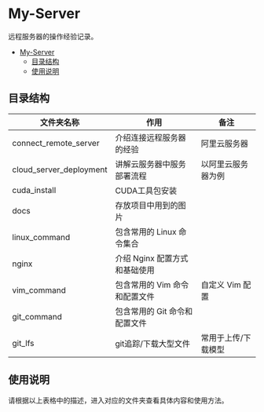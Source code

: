 # My-Server

远程服务器的操作经验记录。
- [My-Server](#my-server)
  - [目录结构](#目录结构)
  - [使用说明](#使用说明)


## 目录结构

| 文件夹名称              | 作用                               | 备注                  |
|-----------------------|------------------------------------|----------------------|
| connect_remote_server | 介绍连接远程服务器的经验               | 阿里云服务器           |
| cloud_server_deployment| 讲解云服务器中服务部署流程            | 以阿里云服务器为例      |     
| cuda_install           | CUDA工具包安装                      |                     |
| docs                  | 存放项目中用到的图片                  |                      |
| linux_command         | 包含常用的 Linux 命令集合             |                      |
| nginx                 | 介绍 Nginx 配置方式和基础使用          |                     |
| vim_command           | 包含常用的 Vim 命令和配置文件          | 自定义 Vim 配置       |
| git_command           | 包含常用的 Git 命令和配置文件          |                      |
| git_lfs               | git追踪/下载大型文件                  | 常用于上传/下载模型     |


## 使用说明

请根据以上表格中的描述，进入对应的文件夹查看具体内容和使用方法。
